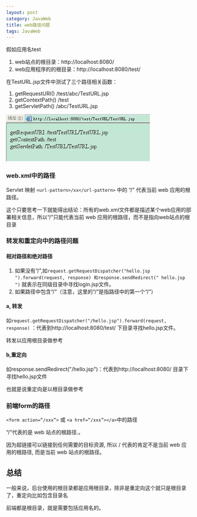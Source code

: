 ```yaml
---
layout: post
category: JavaWeb
title: web路径问题
tags: JavaWeb
---
```


假如应用名test

1. web站点的根目录：http://localhost:8080/
2. web应用程序的的根目录：http://localhost:8080/test/

在TestURL.jsp文件中测试了三个路径相关函数：

1. getRequestURI()  /test/abc/TestURL.jsp
2. getContextPath() /test
3. getServletPath() /abc/TestURL.jsp

![](https://raw.githubusercontent.com/mafulong/mdPic/master/images/7f75686bfde56af4b3330d381a493c30.jpeg)

### web.xml中的路径

Servlet 映射 ```<url-pattern>/xx</url-pattern>``` 中的 “/” 代表当前 web 应用的根路径。

这个只要思考一下就能得出结论：所有的web.xml文件都是描述某个web应用的部署相关信息，所以“/”只能代表当前 web 应用的根路径，而不是指向web站点的根目录

### 转发和重定向中的路径问题

#### 相对路径和绝对路径
1. 如果没有“/”,如```request.getRequestDispatcher("hello.jsp ").forward(request, response) 和response.sendRedirect(" hello.jsp ")``` 就表示在同级目录中寻找login.jsp文件。
2. 如果路径中包含“/”（注意，这里的“/”是指路径中的第一个“/”）

#### a, 转发

如```request.getRequestDispatcher("/hello.jsp").forward(request, response)``` ：代表到http://localhost:8080/test/ 下目录寻找hello.jsp文件。

转发以应用根目录做参考

#### b,重定向

如response.sendRedirect("/hello.jsp")：代表到http://localhost:8080/ 目录下寻找hello.jsp文件

也就是说重定向是以根目录做参考

### 前端form的路径
```<form action=“/xxx”>``` 或 ```<a href=“/xxx”></a>```中的路径

“/”代表的是 web 站点的根路径.。

因为超链接可以链接到任何需要的目标资源, 所以 / 代表的肯定不是当前 web 应用的根路径, 而是当前 web 站点的根路径。

## 总结
一般来说，后台使用的根目录都是应用根目录，除非是重定向这个就只是根目录了，重定向比如包含目录名

前端都是根目录，就是需要包括应用名的。